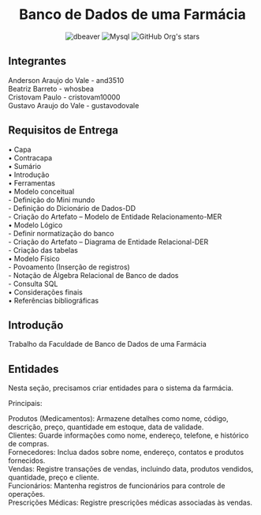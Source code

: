 <h1 align="center">Banco de Dados de uma Farmácia</h1>

<div align="center" >

![dbeaver](https://img.shields.io/badge/dbeaver-382923?style=for-the-badge&logo=dbeaver&logoColor=whit)
![Mysql](https://img.shields.io/badge/MySQL-018bff?style=for-the-badge&logo=mysql&logoColor=white)
![GitHub Org's stars](https://img.shields.io/github/stars/and3510?style=social)

</div>

<h2> Integrantes </h2>
Anderson Araujo do Vale - and3510 <br>
Beatriz Barreto - whosbea <br>
Cristovam Paulo - cristovam10000<br>
Gustavo Araujo do Vale - gustavodovale


<h2>Requisitos de Entrega </h2>

• Capa  <br>
• Contracapa <br>
• Sumário <br>
• Introdução <br>
• Ferramentas <br>
• Modelo conceitual <br>
    - Definição do Mini mundo <br>
    - Definição do Dicionário de Dados-DD <br>
    - Criação do Artefato – Modelo de Entidade Relacionamento-MER <br>
• Modelo Lógico <br>
    - Definir normatização do banco <br>
    - Criação do Artefato – Diagrama de Entidade Relacional-DER <br>
    - Criação das tabelas <br>
• Modelo Físico <br>
    - Povoamento (Inserção de registros) <br>
    - Notação de Álgebra Relacional de Banco de dados <br>
    - Consulta SQL <br>
• Considerações finais <br>
• Referências bibliográficas

<h2> Introdução </h2>
Trabalho da Faculdade de Banco de Dados de uma Farmácia




<h2> Entidades </h2>

Nesta seção, precisamos criar entidades para o sistema da farmácia.

Principais:

Produtos (Medicamentos): Armazene detalhes como nome, código, descrição, preço, quantidade em estoque, data de validade. <br>
Clientes: Guarde informações como nome, endereço, telefone, e histórico de compras. <br>
Fornecedores: Inclua dados sobre nome, endereço, contatos e produtos fornecidos. <br>
Vendas: Registre transações de vendas, incluindo data, produtos vendidos, quantidade, preço e cliente. <br>
Funcionários: Mantenha registros de funcionários para controle de operações. <br>
Prescrições Médicas: Registre prescrições médicas associadas às vendas. <br>